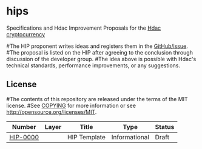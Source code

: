 

hips
====
Specifications and Hdac Improvement Proposals for the
[Hdac cryptocurrency](https://hdactech.com/)

#The HIP proponent writes ideas and registers them in the [GitHub/issue](https://github.com/Hdactech/hdac/issues).
#The proposal is listed on the HIP after agreeing to the conclusion through discussion of the developer group.
#The idea above is possible with Hdac's technical standards, performance improvements, or any suggestions.


License
-------

#The contents of this repository are released under the terms of the MIT license.
#See [COPYING](COPYING) for more information or see http://opensource.org/licenses/MIT.

| Number                 |Layer   | Title                                                                 | Type          | Status   |
|------------------------|-------|---------------------------------------------------------------------|---------------|----------|
| [HIP-0000](hip-0000.md) |       |  HIP Template                                                       | Informational | Draft |
        
